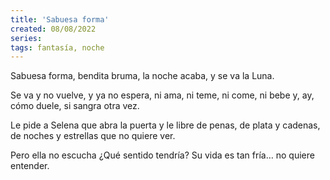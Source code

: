 ```yaml
---
title: 'Sabuesa forma'
created: 08/08/2022
series:
tags: fantasía, noche
---
```


Sabuesa forma,
bendita bruma,
la noche acaba,
y se va la Luna.

Se va y no vuelve,
y ya no espera,
ni ama, ni teme,
ni come, ni bebe
y, ay, cómo duele,
si sangra otra vez.

Le pide a Selena
que abra la puerta
y le libre de penas,
de plata y cadenas,
de noches y estrellas
que no quiere ver.

Pero ella no escucha
¿Qué sentido tendría?
Su vida es tan fría…
no quiere entender.
